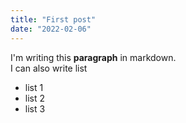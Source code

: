 ```yaml
---
title: "First post"
date: "2022-02-06"
---
```


I'm writing this **paragraph** in markdown.  
I can also write list

- list 1
- list 2
- list 3

